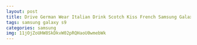 ```yaml
---
layout: post
title: Drive German Wear Italian Drink Scotch Kiss French Samsung Galaxy S9 Case
tags: samsung galaxy s9
categories: samsung
img: 11jOjZoUHW8SkDkvW02pRQHaoU0wmebWk
---
```

